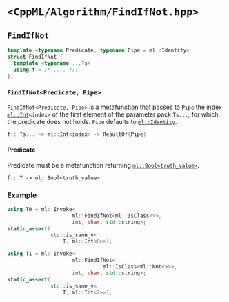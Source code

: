 # `<CppML/Algorithm/FindIfNot.hpp>`

## `FindIfNot`

```c++
template <typename Predicate, typename Pipe = ml::Identity>
struct FindIfNot {
  template <typename ...Ts>
  using f = /* .... */;
};
```
### `FindIfNot<Predicate, Pipe>`

`FindIfNot<Predicate, Pipe>` is a metafunction that passes to `Pipe` the index [`ml::Int`](../Vocabulary/Value.md)`<index>` of the first element of the parameter pack `Ts...`, for which the predicate does not holds. `Pipe` defaults to [`ml::Identity`](../Functional/Identity.md).

```c++
f:: Ts... -> ml::Int<index> -> ResultOf(Pipe)
```

#### Predicate

Predicate must be a metafunction returning [`ml::Bool<truth_value>`](../Vocabulary/Value.md).
```
f:: T -> ml::Bool<truth_value>
```

### Example

```c++
using T0 = ml::Invoke<
                     ml::FindIfNot<ml::IsClass<>>,
                     int, char, std::string>;
static_assert(
              std::is_same_v<
                  T, ml::Int<0>>);

using T1 = ml::Invoke<
                     ml::FindIfNot<
                               ml::IsClass<ml::Not<>>>,
                     int, char, std::string>;
static_assert(
              std::is_same_v<
                  T, ml::Int<2>>);
```

